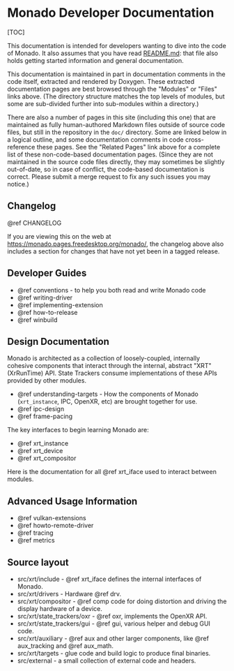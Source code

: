 # Monado Developer Documentation

<!--
Copyright 2018-2022, Collabora, Ltd. and the Monado contributors
SPDX-License-Identifier: BSL-1.0
-->

[TOC]

This documentation is intended for developers wanting to dive into the code of
Monado. It also assumes that you have read [README.md][]: that file also holds
getting started information and general documentation.

[README.md]: https://gitlab.freedesktop.org/monado/monado

This documentation is maintained in part in documentation comments in the code
itself, extracted and rendered by Doxygen. These extracted documentation pages
are best browsed through the "Modules" or "Files" links above. (The directory
structure matches the top levels of modules, but some are sub-divided further
into sub-modules within a directory.)

There are also a number of pages in this site (including this one) that are
maintained as fully human-authored Markdown files outside of source code files,
but still in the repository in the `doc/` directory. Some are linked below in a
logical outline, and some documentation comments in code cross-reference these
pages. See the "Related Pages" link above for a complete list of these
non-code-based documentation pages. (Since they are not maintained in the source
code files directly, they may sometimes be slightly out-of-date, so in case of
conflict, the code-based documentation is correct. Please submit a merge request
to fix any such issues you may notice.)

## Changelog

@ref CHANGELOG

If you are viewing this on the web at
<https://monado.pages.freedesktop.org/monado/>, the changelog above also
includes a section for changes that have not yet been in a tagged release.

## Developer Guides

* @ref conventions - to help you both read and write Monado code
* @ref writing-driver
* @ref implementing-extension
* @ref how-to-release
* @ref winbuild

## Design Documentation

Monado is architected as a collection of loosely-coupled, internally cohesive
components that interact through the internal, abstract "XRT" (XrRunTime) API.
State Trackers consume implementations of these APIs provided by other modules.

* @ref understanding-targets - How the components of Monado (`xrt_instance`,
  IPC, OpenXR, etc) are brought together for use.
* @ref ipc-design
* @ref frame-pacing

The key interfaces to begin learning Monado are:

* @ref xrt_instance
* @ref xrt_device
* @ref xrt_compositor

Here is the documentation for all @ref xrt_iface used to interact between
modules.

## Advanced Usage Information

* @ref vulkan-extensions
* @ref howto-remote-driver
* @ref tracing
* @ref metrics

## Source layout

* src/xrt/include - @ref xrt_iface defines the internal interfaces of Monado.
* src/xrt/drivers - Hardware @ref drv.
* src/xrt/compositor - @ref comp code for doing distortion and driving the
  display hardware of a device.
* src/xrt/state_trackers/oxr - @ref oxr, implements the OpenXR API.
* src/xrt/state_trackers/gui - @ref gui, various helper and debug GUI code.
* src/xrt/auxiliary - @ref aux and other larger components, like @ref
  aux_tracking and @ref aux_math.
* src/xrt/targets - glue code and build logic to produce final binaries.
* src/external - a small collection of external code and headers.
